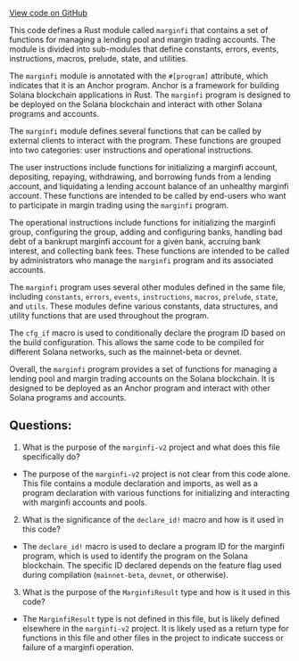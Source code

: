 [View code on GitHub](https://github.com/mrgnlabs/marginfi-v2/src/lib.rs)

This code defines a Rust module called `marginfi` that contains a set of functions for managing a lending pool and margin trading accounts. The module is divided into sub-modules that define constants, errors, events, instructions, macros, prelude, state, and utilities. 

The `marginfi` module is annotated with the `#[program]` attribute, which indicates that it is an Anchor program. Anchor is a framework for building Solana blockchain applications in Rust. The `marginfi` program is designed to be deployed on the Solana blockchain and interact with other Solana programs and accounts.

The `marginfi` module defines several functions that can be called by external clients to interact with the program. These functions are grouped into two categories: user instructions and operational instructions. 

The user instructions include functions for initializing a marginfi account, depositing, repaying, withdrawing, and borrowing funds from a lending account, and liquidating a lending account balance of an unhealthy marginfi account. These functions are intended to be called by end-users who want to participate in margin trading using the `marginfi` program.

The operational instructions include functions for initializing the marginfi group, configuring the group, adding and configuring banks, handling bad debt of a bankrupt marginfi account for a given bank, accruing bank interest, and collecting bank fees. These functions are intended to be called by administrators who manage the `marginfi` program and its associated accounts.

The `marginfi` program uses several other modules defined in the same file, including `constants`, `errors`, `events`, `instructions`, `macros`, `prelude`, `state`, and `utils`. These modules define various constants, data structures, and utility functions that are used throughout the program.

The `cfg_if` macro is used to conditionally declare the program ID based on the build configuration. This allows the same code to be compiled for different Solana networks, such as the mainnet-beta or devnet.

Overall, the `marginfi` program provides a set of functions for managing a lending pool and margin trading accounts on the Solana blockchain. It is designed to be deployed as an Anchor program and interact with other Solana programs and accounts.
## Questions: 
 1. What is the purpose of the `marginfi-v2` project and what does this file specifically do?
- The purpose of the `marginfi-v2` project is not clear from this code alone. This file contains a module declaration and imports, as well as a program declaration with various functions for initializing and interacting with marginfi accounts and pools.

2. What is the significance of the `declare_id!` macro and how is it used in this code?
- The `declare_id!` macro is used to declare a program ID for the marginfi program, which is used to identify the program on the Solana blockchain. The specific ID declared depends on the feature flag used during compilation (`mainnet-beta`, `devnet`, or otherwise).

3. What is the purpose of the `MarginfiResult` type and how is it used in this code?
- The `MarginfiResult` type is not defined in this file, but is likely defined elsewhere in the `marginfi-v2` project. It is likely used as a return type for functions in this file and other files in the project to indicate success or failure of a marginfi operation.